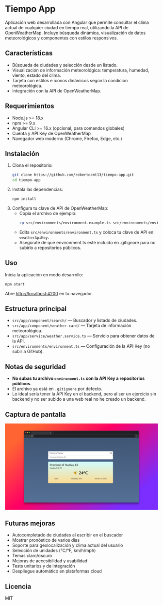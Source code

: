 # Tiempo App

Aplicación web desarrollada con Angular que permite consultar el clima actual de cualquier ciudad en tiempo real, utilizando la API de OpenWeatherMap. Incluye búsqueda dinámica, visualización de datos meteorológicos y componentes con estilos responsivos.

## Características

- Búsqueda de ciudades y selección desde un listado.
- Visualización de información meteorológica: temperatura, humedad, viento, estado del clima.
- Tarjeta con estilos e iconos dinámicos según la condición meteorológica.
- Integración con la API de OpenWeatherMap.

## Requerimientos

- Node.js >= 18.x
- npm >= 9.x
- Angular CLI >= 16.x (opcional, para comandos globales)
- Cuenta y API Key de OpenWeatherMap
- Navegador web moderno (Chrome, Firefox, Edge, etc.)

## Instalación

1. Clona el repositorio:
   ```bash
   git clone https://github.com/robertocmt13/tiempo-app.git
   cd tiempo-app
   ```
2. Instala las dependencias:
   ```bash
   npm install
   ```
3. Configura tu clave de API de OpenWeatherMap:
   - Copia el archivo de ejemplo:
     ```bash
     cp src/environments/environment.example.ts src/environments/environment.ts
     ```
   - Edita `src/environments/environment.ts` y coloca tu clave de API en `weatherApiKey`.
   - Asegúrate de que environment.ts esté incluido en .gitignore para no subirlo a repositorios públicos.

## Uso

Inicia la aplicación en modo desarrollo:
```bash
npm start
```

Abre [http://localhost:4200](http://localhost:4200) en tu navegador.

## Estructura principal

- `src/app/component/search/` — Buscador y listado de ciudades.
- `src/app/component/weather-card/` — Tarjeta de información meteorológica.
- `src/app/service/weather.service.ts` — Servicio para obtener datos de la API.
- `src/environments/environment.ts` — Configuración de la API Key (no subir a GitHub).

## Notas de seguridad

- **No subas tu archivo `environment.ts` con la API Key a repositorios públicos.**
- El archivo ya está en `.gitignore` por defecto.
- Lo ideal sería tener la API Key en el backend, pero al ser un ejercicio sin backend y no ser subido a una web real no he creado un backend.

## Captura de pantalla

![Funcionamiento de la app](docs/funcionamiento.png)

## Futuras mejoras

- Autocompletado de ciudades al escribir en el buscador
- Mostrar pronóstico de varios días
- Soporte para geolocalización y clima actual del usuario
- Selección de unidades (°C/°F, km/h/mph)
- Temas claro/oscuro
- Mejoras de accesibilidad y usabilidad
- Tests unitarios y de integración
- Despliegue automático en plataformas cloud

## Licencia

MIT
